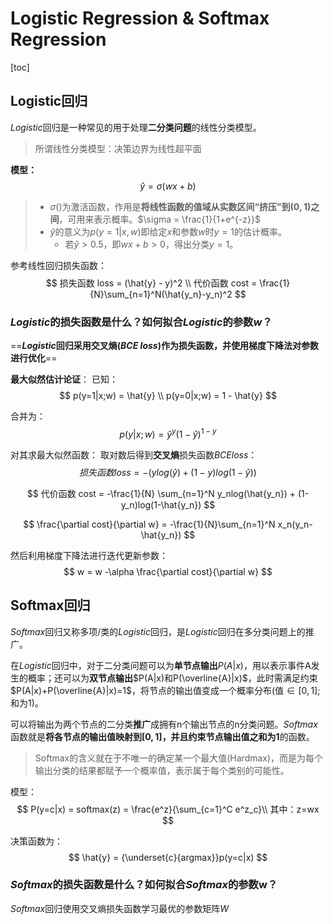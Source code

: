 # Logistic Regression & Softmax Regression

[toc]

## Logistic回归

$Logistic$回归是一种常见的用于处理**二分类问题**的线性分类模型。
> 所谓线性分类模型：决策边界为线性超平面

**模型：**
$$
\hat{y} = \sigma(wx+b)
$$

> - $\sigma()$为激活函数，作用是**将线性函数的值域从实数区间“挤压”到$(0,1)$之间**，可用来表示概率。$\sigma = \frac{1}{1+e^{-z}}$
> - $\hat{y}$的意义为$p(y=1|x,w)$即给定$x$和参数$w$时$y=1$的估计概率。
>   - 若$\hat{y}>0.5$，即$wx+b>0$，得出分类$y=1$。

参考线性回归损失函数：
$$
损失函数 loss = (\hat{y} - y)^2 \\
代价函数 cost = \frac{1}{N}\sum_{n=1}^N(\hat{y_n}-y_n)^2
$$

### $Logistic$的损失函数是什么？如何拟合$Logistic$的参数$w$？

==**$Logistic$回归采用交叉熵$(BCE\ loss)$作为损失函数，并使用梯度下降法对参数进行优化**==

**最大似然估计论证**：
已知：
$$
p(y=1|x;w) = \hat{y} \\
p(y=0|x;w) = 1 - \hat{y}
$$

合并为：
$$
p(y|x;w) = \hat{y}^y(1-\hat{y})^{1-y}
$$

对其求最大似然函数：
取对数后得到**交叉熵**损失函数$BCEloss$：
$$
损失函数 loss = -(ylog(\hat{y}) + (1-y)log(1-\hat{y}))
$$

$$
代价函数 cost = -\frac{1}{N} \sum_{n=1}^N y_nlog(\hat{y_n}) + (1-y_n)log(1-\hat{y_n})
$$

$$
\frac{\partial cost}{\partial w} = -\frac{1}{N}\sum_{n=1}^N x_n(y_n-\hat{y_n})
$$

然后利用梯度下降法进行迭代更新参数：
$$
w = w -\alpha \frac{\partial cost}{\partial w}
$$

## Softmax回归

$Softmax$回归又称多项/类的$Logistic$回归，是$Logistic$回归在多分类问题上的推广。

在$Logistic$回归中，对于二分类问题可以为**单节点输出**$P(A|x)$，用以表示事件A发生的概率；还可以为**双节点输出**$P(A|x)和P(\overline{A}|x)$，此时需满足约束$P(A|x)+P(\overline{A}|x)=1$，将节点的输出值变成一个概率分布(值$\in[0,1]$;和为1)。

可以将输出为两个节点的二分类**推广**成拥有n个输出节点的n分类问题。$Softmax$函数就是**将各节点的输出值映射到$[0,1]$，并且约束节点输出值之和为1**的函数。

> Softmax的含义就在于不唯一的确定某一个最大值(Hardmax)，而是为每个输出分类的结果都赋予一个概率值，表示属于每个类别的可能性。

模型：
$$
P(y=c|x) = softmax(z) = \frac{e^z}{\sum_{c=1}^C e^z_c}\\
其中：z=wx
$$

决策函数为：
$$
\hat{y} = {\underset{c}{argmax}}p(y=c|x)
$$

### $Softmax$的损失函数是什么？如何拟合$Softmax$的参数w？

$Softmax$回归使用交叉熵损失函数学习最优的参数矩阵$W$
